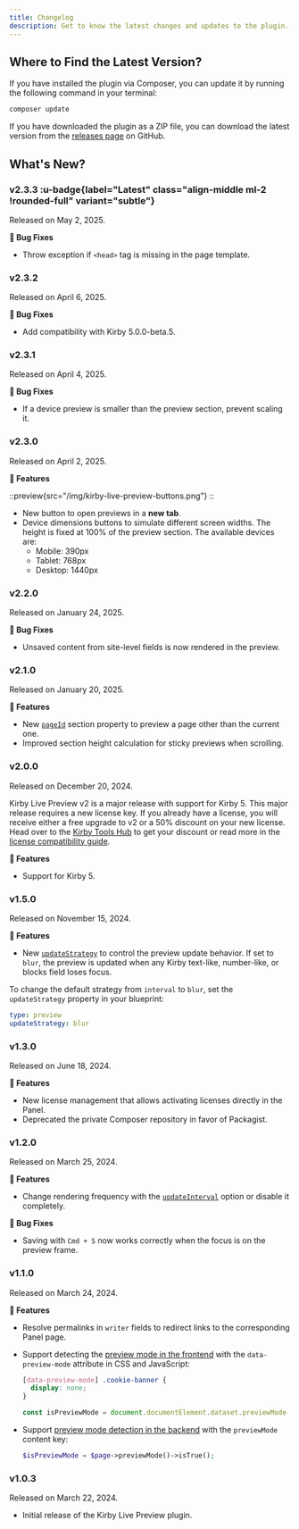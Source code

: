 ```yaml
---
title: Changelog
description: Get to know the latest changes and updates to the plugin.
---
```


## Where to Find the Latest Version?

If you have installed the plugin via Composer, you can update it by running the following command in your terminal:

```bash
composer update
```

If you have downloaded the plugin as a ZIP file, you can download the latest version from the [releases page](https://github.com/kirby-tools/kirby-live-preview/releases) on GitHub.

## What's New?

### v2.3.3 :u-badge{label="Latest" class="align-middle ml-2 !rounded-full" variant="subtle"}

Released on May 2, 2025.

**🐞 Bug Fixes**

- Throw exception if `<head>` tag is missing in the page template.

### v2.3.2

Released on April 6, 2025.

**🐞 Bug Fixes**

- Add compatibility with Kirby 5.0.0-beta.5.

### v2.3.1

Released on April 4, 2025.

**🐞 Bug Fixes**

- If a device preview is smaller than the preview section, prevent scaling it.

### v2.3.0

Released on April 2, 2025.

**🚀 Features**

::preview{src="/img/kirby-live-preview-buttons.png"}
::

- New button to open previews in a **new tab**.
- Device dimensions buttons to simulate different screen widths. The height is fixed at 100% of the preview section. The available devices are:
  - Mobile: 390px
  - Tablet: 768px
  - Desktop: 1440px

### v2.2.0

Released on January 24, 2025.

**🐞 Bug Fixes**

- Unsaved content from site-level fields is now rendered in the preview.

### v2.1.0

Released on January 20, 2025.

**🚀 Features**

- New [`pageId`](/docs/live-preview/configuration#pageid) section property to preview a page other than the current one.
- Improved section height calculation for sticky previews when scrolling.

### v2.0.0

Released on December 20, 2024.

Kirby Live Preview v2 is a major release with support for Kirby 5. This major release requires a new license key. If you already have a license, you will receive either a free upgrade to v2 or a 50% discount on your new license. Head over to the [Kirby Tools Hub](https://hub.kirby.tools) to get your discount or read more in the [license compatibility guide](https://kirby.tools/license-compatibility).

**🚀 Features**

- Support for Kirby 5.

### v1.5.0

Released on November 15, 2024.

**🚀 Features**

- New [`updateStrategy`](/docs/live-preview/configuration#updatestrategy) to control the preview update behavior. If set to `blur`, the preview is updated when any Kirby text-like, number-like, or blocks field loses focus.

To change the default strategy from `interval` to `blur`, set the `updateStrategy` property in your blueprint:

```yaml [sections/live-preview.yml]
type: preview
updateStrategy: blur
```

### v1.3.0

Released on June 18, 2024.

**🚀 Features**

- New license management that allows activating licenses directly in the Panel.
- Deprecated the private Composer repository in favor of Packagist.

### v1.2.0

Released on March 25, 2024.

**🚀 Features**

- Change rendering frequency with the [`updateInterval`](/docs/live-preview/configuration#updateinterval) option or disable it completely.

**🐞 Bug Fixes**

- Saving with `Cmd + S` now works correctly when the focus is on the preview frame.

### v1.1.0

Released on March 24, 2024.

**🚀 Features**

- Resolve permalinks in `writer` fields to redirect links to the corresponding Panel page.
- Support detecting the [preview mode in the frontend](/docs/live-preview/preview-mode#frontend) with the `data-preview-mode` attribute in CSS and JavaScript:

  ```css [assets/css/main.css]
  [data-preview-mode] .cookie-banner {
    display: none;
  }
  ```

  ```js [assets/js/main.js]
  const isPreviewMode = document.documentElement.dataset.previewMode === "true";
  ```

- Support [preview mode detection in the backend](/docs/live-preview/preview-mode#backend) with the `previewMode` content key:

  ```php [site/snippets/footer.php]
  $isPreviewMode = $page->previewMode()->isTrue();
  ```

### v1.0.3

Released on March 22, 2024.

- Initial release of the Kirby Live Preview plugin.
